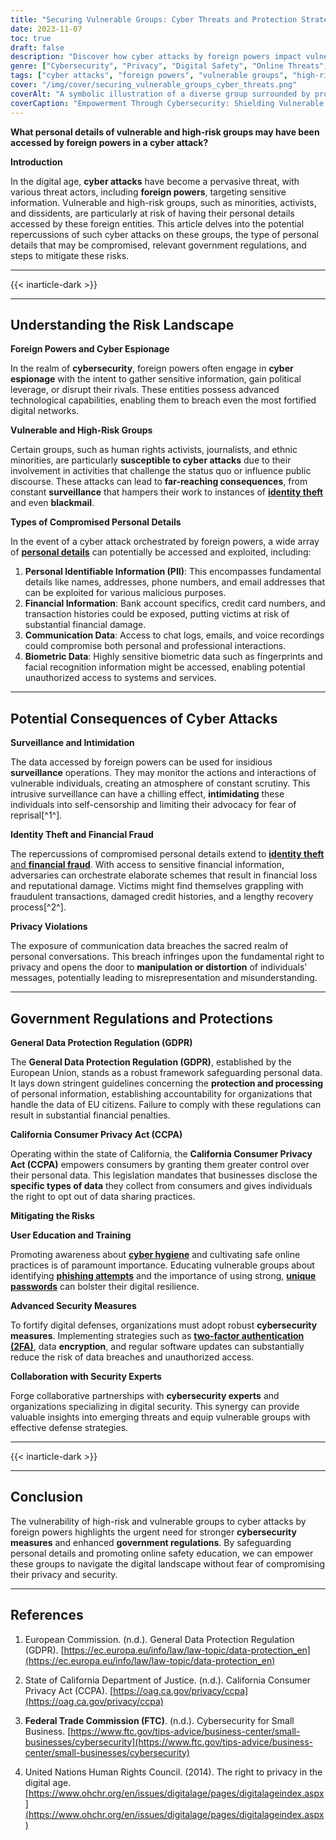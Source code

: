 ```yaml
---
title: "Securing Vulnerable Groups: Cyber Threats and Protection Strategies"
date: 2023-11-07
toc: true
draft: false
description: "Discover how cyber attacks by foreign powers impact vulnerable groups and effective protection strategies."
genre: ["Cybersecurity", "Privacy", "Digital Safety", "Online Threats", "Data Protection", "Technology", "Digital Rights", "Information Security", "Cyber Espionage", "Online Privacy"]
tags: ["cyber attacks", "foreign powers", "vulnerable groups", "high-risk individuals", "data compromise", "government regulations", "personal data", "online security", "cyber espionage", "identity theft", "privacy violations", "GDPR", "CCPA", "user education", "cyber hygiene", "security measures", "data protection", "online safety", "surveillance", "financial fraud", "communication data", "biometric data", "threat landscape", "identity theft", "online privacy", "digital landscape", "government protection", "cyber threats", "data breach", "online vulnerabilities","protecting vulnerable groups online", "cybersecurity for high-risk individuals", "foreign cyber attacks impact", "mitigating data compromise risks", "regulations for data protection"]
cover: "/img/cover/securing_vulnerable_groups_cyber_threats.png"
coverAlt: "A symbolic illustration of a diverse group surrounded by protective shields against cyber threats."
coverCaption: "Empowerment Through Cybersecurity: Shielding Vulnerable Groups from Threats"
---
```


**What personal details of vulnerable and high-risk groups may have been accessed by foreign powers in a cyber attack?**

**Introduction**

In the digital age, **cyber attacks** have become a pervasive threat, with various threat actors, including **foreign powers**, targeting sensitive information. Vulnerable and high-risk groups, such as minorities, activists, and dissidents, are particularly at risk of having their personal details accessed by these foreign entities. This article delves into the potential repercussions of such cyber attacks on these groups, the type of personal details that may be compromised, relevant government regulations, and steps to mitigate these risks.

______
{{< inarticle-dark >}}
______

## Understanding the Risk Landscape

**Foreign Powers and Cyber Espionage**

In the realm of **cybersecurity**, foreign powers often engage in **cyber espionage** with the intent to gather sensitive information, gain political leverage, or disrupt their rivals. These entities possess advanced technological capabilities, enabling them to breach even the most fortified digital networks.

**Vulnerable and High-Risk Groups**

Certain groups, such as human rights activists, journalists, and ethnic minorities, are particularly **susceptible to cyber attacks** due to their involvement in activities that challenge the status quo or influence public discourse. These attacks can lead to **far-reaching consequences**, from constant **surveillance** that hampers their work to instances of [**identity theft**](https://simeononsecurity.com/articles/opting-out-of-unauthorized-credit-offers-with-credit-opt-outs/) and even **blackmail**.

**Types of Compromised Personal Details**

In the event of a cyber attack orchestrated by foreign powers, a wide array of [**personal details**](https://simeononsecurity.com/articles/ten-essential-email-security-tips-to-keep-your-data-safe/) can potentially be accessed and exploited, including:

1. **Personal Identifiable Information (PII)**: This encompasses fundamental details like names, addresses, phone numbers, and email addresses that can be exploited for various malicious purposes.
2. **Financial Information**: Bank account specifics, credit card numbers, and transaction histories could be exposed, putting victims at risk of substantial financial damage.
3. **Communication Data**: Access to chat logs, emails, and voice recordings could compromise both personal and professional interactions.
4. **Biometric Data**: Highly sensitive biometric data such as fingerprints and facial recognition information might be accessed, enabling potential unauthorized access to systems and services.

______

## Potential Consequences of Cyber Attacks

**Surveillance and Intimidation**

The data accessed by foreign powers can be used for insidious **surveillance** operations. They may monitor the actions and interactions of vulnerable individuals, creating an atmosphere of constant scrutiny. This intrusive surveillance can have a chilling effect, **intimidating** these individuals into self-censorship and limiting their advocacy for fear of reprisal[^1^].

**Identity Theft and Financial Fraud**

The repercussions of compromised personal details extend to [**identity theft** and **financial fraud**](https://simeononsecurity.com/articles/opting-out-of-unauthorized-credit-offers-with-credit-opt-outs/). With access to sensitive financial information, adversaries can orchestrate elaborate schemes that result in financial loss and reputational damage. Victims might find themselves grappling with fraudulent transactions, damaged credit histories, and a lengthy recovery process[^2^].

**Privacy Violations**

The exposure of communication data breaches the sacred realm of personal conversations. This breach infringes upon the fundamental right to privacy and opens the door to **manipulation or distortion** of individuals' messages, potentially leading to misrepresentation and misunderstanding.

______

## Government Regulations and Protections

**General Data Protection Regulation (GDPR)**

The **General Data Protection Regulation (GDPR)**, established by the European Union, stands as a robust framework safeguarding personal data. It lays down stringent guidelines concerning the **protection and processing** of personal information, establishing accountability for organizations that handle the data of EU citizens. Failure to comply with these regulations can result in substantial financial penalties.

**California Consumer Privacy Act (CCPA)**

Operating within the state of California, the **California Consumer Privacy Act (CCPA)** empowers consumers by granting them greater control over their personal data. This legislation mandates that businesses disclose the **specific types of data** they collect from consumers and gives individuals the right to opt out of data sharing practices.

**Mitigating the Risks**

**User Education and Training**

Promoting awareness about [**cyber hygiene**](https://simeononsecurity.com/articles/cybersecurity-for-beginners-a-non-technical-guide/) and cultivating safe online practices is of paramount importance. Educating vulnerable groups about identifying [**phishing attempts**](https://simeononsecurity.com/articles/what-is-a-common-indicator-of-a-phishing-attempt/) and the importance of using strong, [**unique passwords**](https://simeononsecurity.com/articles/how-to-create-strong-passwords/) can bolster their digital resilience.

**Advanced Security Measures**

To fortify digital defenses, organizations must adopt robust **cybersecurity measures**. Implementing strategies such as [**two-factor authentication (2FA)**](https://simeononsecurity.com/articles/what-are-the-diferent-kinds-of-factors-in-mfa/), data **encryption**, and regular software updates can substantially reduce the risk of data breaches and unauthorized access.

**Collaboration with Security Experts**

Forge collaborative partnerships with **cybersecurity experts** and organizations specializing in digital security. This synergy can provide valuable insights into emerging threats and equip vulnerable groups with effective defense strategies.

______
{{< inarticle-dark >}}
______


## Conclusion

The vulnerability of high-risk and vulnerable groups to cyber attacks by foreign powers highlights the urgent need for stronger **cybersecurity measures** and enhanced **government regulations**. By safeguarding personal details and promoting online safety education, we can empower these groups to navigate the digital landscape without fear of compromising their privacy and security.

______

## References

1. European Commission. (n.d.). General Data Protection Regulation (GDPR). [https://ec.europa.eu/info/law/law-topic/data-protection_en](https://ec.europa.eu/info/law/law-topic/data-protection_en)

2. State of California Department of Justice. (n.d.). California Consumer Privacy Act (CCPA). [https://oag.ca.gov/privacy/ccpa](https://oag.ca.gov/privacy/ccpa)

3. **Federal Trade Commission (FTC)**. (n.d.). Cybersecurity for Small Business. [https://www.ftc.gov/tips-advice/business-center/small-businesses/cybersecurity](https://www.ftc.gov/tips-advice/business-center/small-businesses/cybersecurity)
   
4. United Nations Human Rights Council. (2014). The right to privacy in the digital age. [https://www.ohchr.org/en/issues/digitalage/pages/digitalageindex.aspx](https://www.ohchr.org/en/issues/digitalage/pages/digitalageindex.aspx)
   
